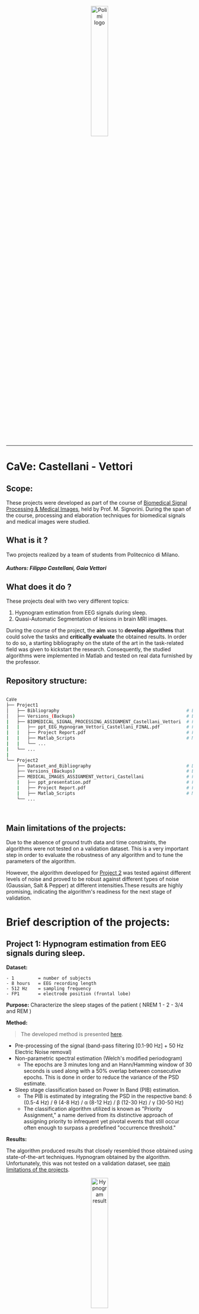 <!-- Header -->

<p align="center">
    <img src="Meta_Media/Logo_Politecnico_Milano.png" alt="Polimi logo" width="30%" height="30%">
</p>


--------------

# CaVe: Castellani - Vettori

## Scope: 
These projects were developed as part of the course of [Biomedical Signal Processing & Medical Images](https://www11.ceda.polimi.it/schedaincarico/schedaincarico/controller/scheda_pubblica/SchedaPublic.do?&evn_default=evento&c_classe=766825&polij_device_category=DESKTOP&__pj0=0&__pj1=4b2fa48767f0da38e5c6eff2bf408a34), held by Prof. M. Signorini.
During the span of the course, processing and elaboration techniques for biomedical signals and medical images were studied.

## What is it ?
Two projects realized by a team of students from Politecnico di Milano.

##### Authors: Filippo Castellani, Gaia Vettori

## What does it do ?

These projects deal with two very different topics:
 1. Hypnogram estimation from EEG signals during sleep.
 2. Quasi-Automatic Segmentation of lesions in brain MRI images.

During the course of the project, the **aim** was to **develop algorithms** that could solve the tasks and **critically evaluate** the obtained results.
In order to do so, a starting bibliography on the state of the art in the task-related field was given to kickstart the research.
Consequently, the studied algorithms were implemented in Matlab and tested on real data furnished by the professor.

## Repository structure:

```bash

CaVe
├── Project1
│   ├── Bibliography                                                # Bibliography on the state of the art
│   ├── Versions_(Backups)                                          # Backups of the project
|   ├── BIOMEDICAL_SIGNAL_PROCESSING_ASSIGNMENT_Castellani_Vettori  # Final version of the project
|   |   ├── ppt_EEG_Hypnogram_Vettori_Castellani_FINAL.pdf          # Final presentation
|   |   ├── Project Report.pdf                                      # Final report
|   |   ├── Matlab_Scripts                                          # Matlab scripts and functions
|   |   └── ...
|   └── ...
|
└── Project2
    ├── Dataset_and_Bibliography                                    # Dataset and bibliography on the state of the art
    ├── Versions_(Backups)                                          # Backups of the project
    ├── MEDICAL_IMAGES_ASSIGNMENT_Vettori_Castellani                # Final version of the project
    |   ├── ppt_presentation.pdf                                    # Final presentation
    |   ├── Project Report.pdf                                      # Final report
    |   ├── Matlab_Scripts                                          # Matlab scripts and functions
    └── ...

    
```

## Main limitations of the projects:

Due to the absence of ground truth data and time constraints, the algorithms were not tested on a validation dataset. This is a very important step in order to evaluate the robustness of any algorithm and to tune the parameters of the algorithm. 

However, the algorithm developed for [Project 2](#project-2-quasi-automatic-segmentation-of-lesions-in-brain-mri-images) was tested against different levels of noise and proved to be robust against different types of noise (Gaussian, Salt & Pepper) at different intensities.These results are highly promising, indicating the algorithm's readiness for the next stage of validation.

# Brief description of the projects:

## Project 1: Hypnogram estimation from EEG signals during sleep.

**Dataset:**

    - 1         = number of subjects
    - 8 hours   = EEG recording length
    - 512 Hz    = sampling frequency
    - FP1       = electrode position (frontal lobe)


**Purpose:**
Characterize the sleep stages of the patient ( NREM 1 - 2 - 3/4 and REM )

**Method:**

> The developed method is presented [here](Project1/BIOMEDICAL_SIGNAL_PROCESSING_ASSIGNMENT_Castellani_Vettori/ppt_EEG_Hypnogram_Vettori_Castellani_FINAL.pdf).

- Pre-processing of the signal (band-pass filtering [0.1-90 Hz] + 50 Hz Electric Noise removal)
- Non-parametric spectral estimation (Welch's modified periodogram)
    - The epochs are 3 minutes long and an Hann/Hamming window of 30 seconds is used along with a 50% overlap between consecutive epochs. This is done in order to reduce the variance of the PSD estimate.
- Sleep stage classification based on Power In Band (PIB) estimation.
    - The PIB is estimated by integrating the PSD in the respective band: δ (0.5-4 Hz) / θ (4-8 Hz) / α (8-12 Hz) / β (12-30 Hz) / γ (30-50 Hz)
    - The classification algorithm utilized is known as "Priority Assignment," a name derived from its distinctive approach of assigning priority to infrequent yet pivotal events that still occur often enough to surpass a predefined "occurrence threshold."


**Results:**

The algorithm produced results that closely resembled those obtained using state-of-the-art techniques.
Hypnogram obtained by the algorithm. Unfortunately, this was not tested on a validation dataset, see [main limitations of the projects](#main-limitations-of-the-projects).


<p align="center">
    <img src="Meta_Media/Hypnogram_result.jpg" alt="Hypnogram result" width="30%">
    <br>
    <i> Click on the image to see the full size version </i>
</p>

Hypnogram example obtained by the state of the art technique:

<p align="center">
    <img src="Project1/Media/PPT_Presentation/Hypnograms_example.jpg" alt="Hypnogram example" width="30%">
    <br>
    <i> Click on the image to see the full size version </i>
</p>

The most valuable addition of such an algorithm is that it is completely automatic and does not require any manual intervention. Currently, the state of the art techniques require the Field Expert (FE) to manually inspect many hours of EEG recordings and manually annotate the sleep stages. This is a very time-consuming task and is prone to human error.


## Project 2: Quasi-Automatic Segmentation of lesions in brain MRI images.

> **Q: Why is it called Quasi-Automatic Segmentation ?**
> 
> **A:** "Quasi-Automatic" refers to the approach where the user initiates the segmentation process by manually selecting the region of interest (ROI) in the first slice of the MRI image. Subsequently, the algorithm takes over and automatically performs lesion segmentation in the remaining slices of the image. This hybrid method streamlines the segmentation process while still requiring an initial user interaction to define the area of interest.

**Dataset:**

    - 1                         = number of subjects
    - 256x256x112 voxels        = MRI volume size
    - 0.9375, 0.9375, 1.4000    = voxel size (mm)
    - T1-weighted               = MRI type

<p align="center">
    <img src="Meta_Media/volume.jpg" alt="Original MRI" width="30%">
    <br>
    <i> Click on the image to see the full size version </i>
</p>

**Purpose:**

- The primary objective of this project is to segment the lesion and calculate its cross-sectional area specifically in the sagittal slice number 135;
- Following the initial segmentation, the secondary goal is to identify sagittal slices containing the lesion and extend the quantification of its cross-sectional area to the entire volume of interest;
- This segmentation process is then repeated across axial slices, enabling a comprehensive assessment of the lesion's extent and characteristics;
- As a part of the project's evaluation, noise is intentionally introduced into the original dataset. The objective is to systematically investigate the performance of the implemented workflow under various levels of noise, providing valuable insights into its robustness and reliability.

**Method:**

> The developed method is presented [here](Project2/MEDICAL_IMAGES_ASSIGNMENT_Vettori_Castellani/ppt_presentation.pdf).

The method developed is based on the following main steps:
1. The very first slice of the MRI volume is selected by the Field Expert (FE) (presumably a radiologist) as well as the region of interest (ROI) in the first slice;
2. The selected ROI is enhanced by the algorithm using a non-linear filter;
    This filter was one of the main contributions of the project since it was developed by the team. See the [Non-linear filter](#non-linear-filter) section for more details;
3. The enhanced ROI is then binarized using one of the most common binarization techniques: Otsu's method.
4. The binarized ROI is then proposed to the FE for approval. If the FE approves the binarization, the algorithm proceeds to the next step, otherwise the FE can manually modify the binarization;
5. The algorithm then proceeds automatically to the segmentation of the lesion in the other slices of the MRI.
This is achieved by repeating steps 2-4 for each slice of the MRI volume and selecting the binarized area that has the closest overlap with the centroid of the binarized area of the previous slice;

NOTICE: In order not to "lose" the lesion in case of a wrong binarization, the algorithm keeps track of the previous binarizations and uses the centroids as a reference for the next slice by weighting them with a [recursive factor](#recursive-weighting-factor).

**Results:**

<p align="center">
    <img src="Meta_Media/result_gif.gif" alt="Segmentation result" width="50%">
    <br>
    <i> Click on the image to see the full size version </i>
</p>

The algorithm was tested on the provided dataset and tested against different levels of noise.
It was found that the algorithm is robust against different levels and types of noise (Gaussian, Salt & Pepper) and that the results are very promising. However this is not enough to validate the algorithm and further testing is required, see [main limitations of the project](#main-limitations-of-the-project).

<p align="center">
    <img src="Meta_Media/noise.jpeg" alt="Segmentation result" width="30%">
    <br>
    <i> Click on the image to see the full size version </i>
</p>


## Additional information:

#### Non-linear filter:

This filter is a modified version of the sigmoid function. This function is used to enhance the contrast of the image in order to make the lesion more "visible" and hence easier to segment for the algorithm.

$$
    Def:
    \begin{cases}
        I(x,y) = \text{Original image} \\
        \hat{I}(x,y) = \text{Enhanced image} \\
    \end{cases}  
$$

The filter is based on the following operation:

$$
    \begin{equation}
    \hat{I}(x,y) = \frac{1+g}{1+e^{k\frac{1}{2}-kI(x,y)}}-\frac{g}{2}
    \end{equation}
$$

$$
where:
\begin{cases}
        g = \text{gain} \\
        k = \text{constant} \\
    \end{cases}
$$

Furthermore, the function is clipped to the range [0,255] in order to avoid overflow and underflow:

$$

    \begin{cases}
        \hat{I}(x,y) = 255 \text{ if } \hat{I}(x,y) > 255 \\
        \hat{I}(x,y) = 0 \text{ if } \hat{I}(x,y) < 0 \\
    \end{cases}
$$

<p align="center">
    <img src="Meta_Media/sigmoid.png" alt="Sigmoid function" width="20%">
    <br>
    Figure: Non-linear filter with parameters g = 0.2 and k = 10
</p>

Example of the filter applied to the original image:

<p align="center">
    <img src="Meta_Media/enhanced_slice.png" alt="Filter example" width="60%">
    <br>
    <i> Click on the image to see the full size version </i>
</p>


#### Recursive weighting factor:

The recursive weighting factor is used to weight the centroids of the binarized areas of the previous slices in order to find the centroid of the binarized area of the current slice.

$$
\begin{equation}
 weight_n = \frac{1}{1.2^n}
\end{equation}
$$

The following is an intuitive representation of the recursive weighting factor:

<p align="center">
    <img src="Meta_Media/intuition_weigth.png" alt="Recursive weighting factor" width="15%">
    <br>
</p>

--------------------------------------------------------------------------------------------------

## What software is required to run the projects scripts ?
 - **Matlab R2020b** was used for the development of the projects. So at least this version is recommended to run the scripts.


